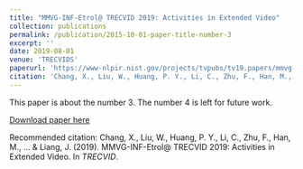 ```yaml
---
title: "MMVG-INF-Etrol@ TRECVID 2019: Activities in Extended Video"
collection: publications
permalink: /publication/2015-10-01-paper-title-number-3
excerpt: ''
date: 2019-08-01
venue: 'TRECVIDS'
paperurl: 'https://www-nlpir.nist.gov/projects/tvpubs/tv19.papers/mmvg-Informedia.pdf'
citation: 'Chang, X., Liu, W., Huang, P. Y., Li, C., Zhu, F., Han, M., ... & Liang, J. (2019). MMVG-INF-Etrol@ TRECVID 2019: Activities in Extended Video. In <i>TRECVID</i>'
---
```

This paper is about the number 3. The number 4 is left for future work.

[Download paper here](https://www-nlpir.nist.gov/projects/tvpubs/tv19.papers/mmvg-Informedia.pdf)

Recommended citation: Chang, X., Liu, W., Huang, P. Y., Li, C., Zhu, F., Han, M., ... & Liang, J. (2019). MMVG-INF-Etrol@ TRECVID 2019: Activities in Extended Video. In <i>TRECVID</i>.